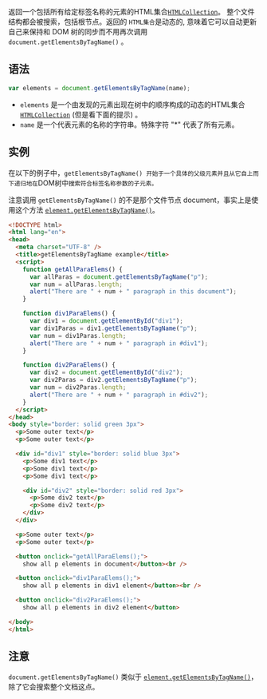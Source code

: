 返回一个包括所有给定标签名称的元素的HTML集合[`HTMLCollection`](https://developer.mozilla.org/zh-CN/docs/Web/API/HTMLCollection)。 整个文件结构都会被搜索，包括根节点。返回的 `HTML集合`是动态的, 意味着它可以自动更新自己来保持和 DOM 树的同步而不用再次调用 `document.getElementsByTagName()` 。

## 语法

```javascript
var elements = document.getElementsByTagName(name);
```

- `elements` 是一个由发现的元素出现在树中的顺序构成的动态的HTML集合 [`HTMLCollection`](https://developer.mozilla.org/zh-CN/docs/Web/API/HTMLCollection) (但是看下面的提示) 。
- `name` 是一个代表元素的名称的字符串。特殊字符 "*" 代表了所有元素。

## 实例

在以下的例子中，`getElementsByTagName() 开始于一个具体的父级元素并且从它自上而下递归地在`DOM树中`搜索符合标签名称参数的子元素。`

注意调用 `getElementsByTagName()` 的不是那个文件节点 document，事实上是使用这个方法 [`element.getElementsByTagName()`](https://developer.mozilla.org/zh-CN/docs/Web/API/Element/getElementsByTagName)。

```html
<!DOCTYPE html>
<html lang="en">
<head>
  <meta charset="UTF-8" />
  <title>getElementsByTagName example</title>
  <script>
    function getAllParaElems() {
      var allParas = document.getElementsByTagName("p");
      var num = allParas.length;
      alert("There are " + num + " paragraph in this document");
    }

    function div1ParaElems() {
      var div1 = document.getElementById("div1");
      var div1Paras = div1.getElementsByTagName("p");
      var num = div1Paras.length;
      alert("There are " + num + " paragraph in #div1");
    }

    function div2ParaElems() {
      var div2 = document.getElementById("div2");
      var div2Paras = div2.getElementsByTagName("p");
      var num = div2Paras.length;
      alert("There are " + num + " paragraph in #div2");
    }
  </script>
</head>
<body style="border: solid green 3px">
  <p>Some outer text</p>
  <p>Some outer text</p>

  <div id="div1" style="border: solid blue 3px">
    <p>Some div1 text</p>
    <p>Some div1 text</p>
    <p>Some div1 text</p>

    <div id="div2" style="border: solid red 3px">
      <p>Some div2 text</p>
      <p>Some div2 text</p>
    </div>
  </div>

  <p>Some outer text</p>
  <p>Some outer text</p>

  <button onclick="getAllParaElems();">
    show all p elements in document</button><br />

  <button onclick="div1ParaElems();">
    show all p elements in div1 element</button><br />

  <button onclick="div2ParaElems();">
    show all p elements in div2 element</button>

</body>
</html>
```

## 注意

`document.getElementsByTagName()` 类似于 [`element.getElementsByTagName()`](https://developer.mozilla.org/zh-CN/docs/Web/API/Element/getElementsByTagName)，除了它会搜索整个文档这点。